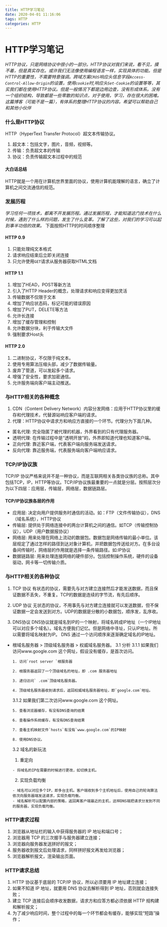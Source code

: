 ```yaml
---
title: HTTP学习笔记
date: 2020-04-01 11:16:06
tags: HTTP
categories: HTTP
---
```


# HTTP学习笔记
_HTTP协议，只是网络协议中很小的一部分。HTTP协议对我们来说，看不见，摸不着，但是真实存在。或许我们无法像使用编程语言一样，实现具体的功能。但是HTTP的重要性，不需要特意强调。跨域方案`CROS`响应头信息字段`Access-Control-Allow-Origin`的设置，使用`cookie`时,响应头`Set-Cookie`的设置等等，其实我们都在使用HTTP协议。但是一般情况下都是边用边查，没有形成体系。没有一个组织结构，导致都是一些零散的知识点，对于使用，学习，存在很大的困难。这篇博客（可能不是一篇），有体系的整理HTTP协议的内容。希望可以帮助自己和其他小伙伴_

### 什么是HTTP协议
  HTTP（HyperText Transfer Protocol）超文本传输协议。
  1. 超文本：包括文字，图片，音频，视频等。
  2. 传输：负责超文本的传输
  3. 协议：负责传输超文本过程中的规范
#### 大白话总结
  HTTP就是一个用在计算机世界里面的协议，使用计算机能理解的语言，确立了计算机之间交流通信的规范。

### 发展历程
  _学习任何一项技术，都离不开发展历程。通过发展历程，才能知道这门技术在什么时候，遇到了什么样的问题，发生了什么变革。了解了这些，对我们的学习可以起到事半功倍的效果。_
下面按照HTTP的时间顺序整理
#### HTTP 0.9 
1. 只能处理纯文本格式
2. 请求响应结束后立即关闭连接
3. 只允许使用`GET`请求从服务器获取HTML文档
#### HTTP 1.1
1. 增加了HEAD，POST等新方法
2. 引入了HTTP Header的概念，处理请求和响应变得更加灵活
3. 传输数据不仅限于文本
4. 增加了响应状态码，标记可能的错误原因
5. 增加了PUT，DELETE等方法
6. 允许长连接
7. 增加了缓存管理和控制
8. 允许数据分块，利于传输大文件
9. 强制要求Host头
#### HTTP 2.0
1. 二进制协议，不仅限于纯文本。
2. 使用专用算法压缩头部，减少了数据传输量。
3. 废弃了管道，可以发起多个请求。
4. 增强了安全性，要求加密通信。
5. 允许服务端向客户端主动推送。


### 与HTTP相关的各种概念
1. CDN（Content Delivery Network）内容分发网络：应用于HTTP协议里的缓存和代理技术，代替源站响应客户端的请求。
2. 代理：HTTP协议中请求方和响应方直接的一个环节。代理分为下面几种。
- 匿名代理: 完全隐匿了被代理的机器，外界看到的只有代理服务器。
- 透明代理: 在传输过程中是“透明开放”的，外界即知道代理也知道客户端。
- 正向代理: 靠近客户端，代表客户端向服务端发送请求。
- 反向代理: 靠近服务端，代表服务端向客户端响应请求。


### TCP/IP协议族
  TCP/IP 协议严格来说并不是一种协议，而是互联网相关各类协议族的总称。其中包括TCP，IP，HTTP等协议。TCP/IP协议族最重要的一点就是分层。按照层次分为以下四层：应用层，传输层，网络层，数据链路层。
#### TCP/IP协议族各层的作用
  - 应用层: 决定向用户提供服务时通信的活动。如：FTP（文件传输协议），DNS（域名系统），HTTP协议
  - 传输层: 提供处于网络连接中的两台计算机之间的通信。如TCP（传输控制协议），UDP（用户数据报协议）
  - 网络层: 用来处理在网络上流动的数据包。数据包是网络传输的最小单位。该层规定了通过怎样的路径到达对象计算机，并把数据包传送给对方。在多台设备间传输时，网络层的作用就是选择一条传输路径。如:IP协议
  - 数据链路层: 用来处理连接网络的硬件部分。包括控制操作系统，硬件的设备驱动，网卡等一切传输介质。

### 与HTTP相关的各种协议
1. TCP 协议
    有状态的协议，需要先与对方建立连接然后才能发送数据，而且保证数据不丢失，不重复。TCP的数据是连续的字节流，有先后顺序。

2. UDP 协议
    无状态的协议，不用事先与对方建立连接就可以发送数据，但不保证数据一定会发送到对方。UDP的数据是分散的小数据包，顺序发，乱序收。
  
3. DNS协议
    DNS协议就是域名到IP的一个映射，将域名转成IP地址（一个IP地址可以对应多个域名）。域名方便我们记忆。但是网络中寻址，只认IP地址。所以需要将域名映射为IP。
DNS  通过一个访问顺序来逐渐确定域名的IP地址。
- 根域名服务器 > 顶级域名服务器 > 权威域名服务器。
  3.1 分析
    3.1.1 如果我们访问www.google.com 这个网址，假设没有缓存，是首次访问。

      1. 访问`root server `根服务器
        
      2. 根服务器返回了一个顶级域名的地址，即 .com 服务器地址
        
      3. 递归访问` .com`顶级域名服务器。
        
      4. 顶级域名服务器收到请求后，返回权威域名服务器地址，即`google.com`地址。

    3.1.2 如果我们第二次访问www.google.com 这个网址。

      5. 查看浏览器缓存，有没有DNS查询的结果
        
      6. 查看操作系统缓存，有没有DNS查询结果
        
      7. 查看主机映射文件`hosts`有没有`www.google.com`的IP映射
        
      8. 使用DNS协议。
  
  3.2 域名的新玩法
    1. 重定向
  
      - 将域名的IP在需要的时候进行更改，如切换主机。
    2. 实现负载均衡
  
      - 域名可以对应多个IP，即多台主机。客户端收到多个主机地址后，使用自己的轮询算法依次向服务器端发送请求，实现负载均衡。
      - 域名解析可以配置内部的策略，返回离客户端最近的主机，这样DNS端把请求分发到不同的服务器，实现负载均衡。



### HTTP请求过程
1. 浏览器从地址栏的输入中获得服务器的 IP 地址和端口号；
2. 浏览器用 TCP 的三次握手与服务器建立连接；
3. 浏览器向服务器发送拼好的报文；
4. 服务器收到报文后处理请求，同样拼好报文再发给浏览器；
5. 浏览器解析报文，渲染输出页面。

### HTTP请求总结
1. HTTP 协议基于底层的 TCP/IP 协议，所以必须要用 IP 地址建立连接；
2. 如果不知道 IP 地址，就要用 DNS 协议去解析得到 IP 地址，否则就会连接失败；
3. 建立 TCP 连接后会顺序收发数据，请求方和应答方都必须依据 HTTP 规构建和解析报文；
4. 为了减少响应时间，整个过程中的每一个环节都会有缓存，能够实现“短路”操作；